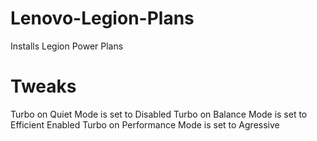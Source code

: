 # Lenovo-Legion-Plans
Installs Legion Power Plans
# Tweaks
Turbo on Quiet Mode is set to Disabled
Turbo on Balance Mode is set to Efficient Enabled
Turbo on Performance Mode is set to Agressive

